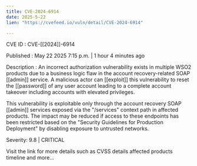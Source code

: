 ```yaml
---
title: CVE-2024-6914
date: 2025-5-22
lien: "https://cvefeed.io/vuln/detail/CVE-2024-6914"

---
```


CVE ID : CVE-[[2024]]-6914

Published :  May 22
2025
7:15 p.m. | 1 hour
4 minutes ago

Description : An incorrect authorization vulnerability exists in multiple WSO2 products due to a business logic flaw in the account recovery-related SOAP [[admin]] service. A malicious actor can [[exploit]] this vulnerability to reset the [[password]] of any user account
leading to a complete account takeover
including accounts with elevated privileges.

This vulnerability is exploitable only through the account recovery SOAP [[admin]] services exposed via the "/services" context path in affected products. The impact may be reduced if access to these endpoints has been restricted based on the "Security Guidelines for Production Deployment" by disabling exposure to untrusted networks.

Severity: 9.8 | CRITICAL

Visit the link for more details
such as CVSS details
affected products
timeline
and more...
